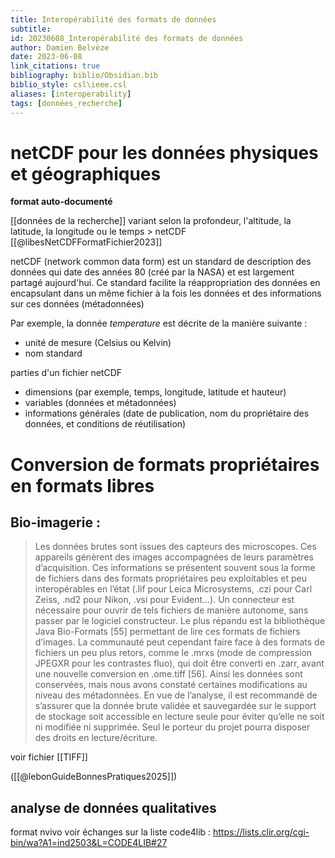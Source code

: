 ```yaml
---
title: Interopérabilité des formats de données
subtitle:
id: 20230608_Interopérabilité des formats de données
author: Damien Belvèze
date: 2023-06-08
link_citations: true
bibliography: biblio/Obsidian.bib
biblio_style: csl\ieee.csl
aliases: [interoperability]
tags: [données_recherche]
---
```


# netCDF pour les données physiques et géographiques

**format auto-documenté**

[[données de la recherche]] variant selon la profondeur, l'altitude, la latitude, la longitude ou le temps > netCDF [[@libesNetCDFFormatFichier2023]]

netCDF (network common data form) est un standard de description des données qui date des années 80 (créé par la NASA) et est largement partagé aujourd'hui. Ce standard facilite la réappropriation des données en encapsulant dans un même fichier à la fois les données et des informations sur ces données (métadonnées)

Par exemple, la donnée *temperature* est décrite de la manière suivante : 
- unité de mesure (Celsius ou Kelvin)
- nom standard

parties d'un fichier netCDF

- dimensions (par exemple, temps, longitude, latitude et hauteur)
- variables (données et métadonnées)
- informations générales (date de publication, nom du propriétaire des données, et conditions de réutilisation)

# Conversion de formats propriétaires en formats libres

## Bio-imagerie : 

>Les données brutes sont issues des capteurs des microscopes. Ces appareils génèrent des images accompagnées de leurs paramètres d’acquisition. Ces informations se présentent souvent sous la forme de fichiers dans des formats propriétaires peu exploitables et peu interopérables en l’état (.lif pour Leica Microsystems, .czi pour Carl Zeiss, .nd2 pour Nikon, .vsi pour Evident...). Un connecteur est nécessaire pour ouvrir de tels fichiers de manière autonome, sans passer par le logiciel constructeur. Le plus répandu est la bibliothèque Java Bio-Formats [55] permettant de lire ces formats de fichiers d’images. La communauté peut cependant faire face à des formats de fichiers un peu plus retors, comme le .mrxs (mode de compression JPEGXR pour les contrastes fluo), qui doit être converti en .zarr, avant une nouvelle conversion en .ome.tiff [56]. Ainsi les données sont conservées, mais nous avons constaté certaines modifications au niveau des métadonnées. En vue de l’analyse, il est recommandé de s’assurer que la donnée brute validée et sauvegardée sur le support de stockage soit accessible en lecture seule pour éviter qu’elle ne soit ni modifiée ni supprimée. Seul le porteur du projet pourra disposer des droits en lecture/écriture.

voir fichier [[TIFF]]

([[@lebonGuideBonnesPratiques2025]])

## analyse de données qualitatives

format nvivo
voir échanges sur la liste code4lib : https://lists.clir.org/cgi-bin/wa?A1=ind2503&L=CODE4LIB#27








